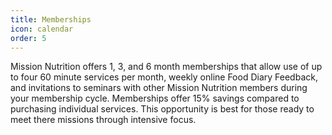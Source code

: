 ```yaml
---
title: Memberships
icon: calendar
order: 5
---
```


Mission Nutrition offers 1, 3, and 6 month memberships that allow use of up to four 60 minute services per month, weekly online Food Diary Feedback, and invitations to seminars with other Mission Nutrition members during your membership cycle. Memberships offer 15% savings compared to purchasing individual services. This opportunity is best for those ready to meet there missions through intensive focus.
